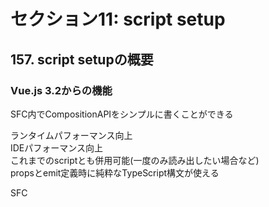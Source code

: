 # セクション11: script setup

## 157. script setupの概要

### Vue.js 3.2からの機能

SFC内でCompositionAPIをシンプルに書くことができる<br>

ランタイムパフォーマンス向上<br>
IDEパフォーマンス向上<br>
これまでのscriptとも併用可能(一度のみ読み出したい場合など)<br>
propsとemit定義時に純粋なTypeScript構文が使える<br>

SFC <script setup>

https://v3.js.vuejs.org/api/sfc-script-setup.html <br>

#### Composition API

```html:sample.html
<template>
  <h1>{{ count }}</h1>
  <button @click="increment">Increment</button>
  <button @click="decrement">Decrement</button>
</template>

<script>
  import { defineComponent, ref } from "vue";

  export defaul defineComponent({
    setup() {
      const count = ref(0);

      const increment = () => {
        count.value++;
      };

      const decrement = () => {
        count.value--;
      };
      return {
        count,
        increment,
        decrement,
      };
    },
  });
</script>
```

#### script setup

```html:sample.html
<script setup>
  import { ref } from "vue";

  const count = ref(0);

  const increment = () => {
    count.value++;
  };

  const decrement = () => {
    count.value--;
  };
</script>

<template>
  <h1>{{ count }}</h1>
  <button @click="increment">Increment</button>
  <button @click="decrement">Decrement</button>
</template>
```

+ `mkdir section11`を作成<br>

+ `$ cd section11`を実行<br>

+ `$ vue create script_setup_test`を実行<br>

+ `Manually select features`を選択して`Enter`<br>

+ そのまま `Enter`<br>

+ `3.x`を選択して `Enter`<br>

+ `ESLint with error prevention only`を選択して `Enter`<br>

+ `Lint on save`を選択して `Enter`<br>

+ `In dedicated config files`を選択して `Enter`<br>

+ `n`を入力して`Enter`<br>

+ `$ cd script_setup_test`を実行<br>

+ `$ npm run serve`を実行<br>

+ http://localhost:8080/ にアクセスする<br>

+ `package.json`を編集<br>

```json:package.json
{
  "name": "script_setup_test",
  "version": "0.1.0",
  "private": true,
  "scripts": {
    "serve": "vue-cli-service serve",
    "build": "vue-cli-service build",
    "lint": "vue-cli-service lint"
  },
  "dependencies": {
    "core-js": "^3.6.5",
    "vue": "^3.0.0"
  },
  "devDependencies": {
    "@vue/cli-plugin-babel": "~4.5.15",
    "@vue/cli-plugin-eslint": "~4.5.15",
    "@vue/cli-service": "~4.5.15",
    "@vue/compiler-sfc": "^3.2.0", // 編集
    "babel-eslint": "^10.1.0",
    "eslint": "^6.7.2",
    "eslint-plugin-vue": "^7.0.0"
  }
}
```

+ `node_modules`を削除する<br>

+ `$ npm install`を実行<br>

+ `$ npm run serve`を実行<br>

+ http://localhost:8080/ にアクセスする<br>

## 158. script setupを実際に試してみる

#### VSCode拡張機能変更

script setup構文にはVetur非対応

代わりにVolarが推奨されている

+ VSCodeに拡張機能 `Volar` をインストールする<br>

+ `$ touch section11/script/setup_test/src/components/ScriptSetupTest.vue`を実行<br>

+ `section11/script/setup_test/src/components/ScriptSetupTest.vue`を編集<br>

```vue:ScriptSetupTest.vue
<script setup>
import { ref } from "vue";

const count = ref(0);

const increment = () => {
  count.value++;
};

const decrement = () => {
  count.value--;
};
</script>

<template>
  <h1>{{ count }}</h1>
  <button @click="increment">Increment</button>
  <button @click="decrement">Decrement</button>
</template>
```

+ `section11/script/setup_test/src/App.vue`を編集<br>

```vue:App.vue
<template>
  <img alt="Vue logo" src="./assets/logo.png">
  <HelloWorld msg="Welcome to Your Vue.js App"/>
  <ScriptSetupTest />
</template>

<script>
import HelloWorld from './components/HelloWorld.vue'
import ScriptSetupTest from './components/ScriptSetupTest.vue';

export default {
  name: 'App',
  components: {
    HelloWorld,
    ScriptSetupTest
  }
}
</script>

<style>
#app {
  font-family: Avenir, Helvetica, Arial, sans-serif;
  -webkit-font-smoothing: antialiased;
  -moz-osx-font-smoothing: grayscale;
  text-align: center;
  color: #2c3e50;
  margin-top: 60px;
}
</style>
```

## 159. props down

#### prosps down, event up

difinePropsを使う<br>

```vue:sample:vue
<script setup>
  const props = defineProps({
    title: String
  })
</script>
```

※ ESLintにひっかかるので追加対応<br>

+ `.eslintrc.js`<br>

```js:.eslintrc.js
{
  "globals": {
    "defineProps": "readonly",
    "defineEmits": "readonly",
    "defineExpose": "readonly",
    "sithDefaults": "readonly",
  }
}
```

+ `section11/script/setup_test/src/App.vue`を編集<br>

```vue:App.vue
<template>
  <img alt="Vue logo" src="./assets/logo.png">
  <ScriptSetupTest title="ここにタイトルが入ります" /> // 編集
  <HelloWorld msg="Welcome to Your Vue.js App"/>
</template>

<script>
import HelloWorld from './components/HelloWorld.vue'
import ScriptSetupTest from './components/ScriptSetupTest.vue';

export default {
  name: 'App',
  components: {
    HelloWorld,
    ScriptSetupTest
  }
}
</script>

<style>
#app {
  font-family: Avenir, Helvetica, Arial, sans-serif;
  -webkit-font-smoothing: antialiased;
  -moz-osx-font-smoothing: grayscale;
  text-align: center;
  color: #2c3e50;
  margin-top: 60px;
}
</style>
```

+ `section11/script/setup_test/src/components/ScriptSetupTest.vue`を編集<br>

```vue:ScriptSetupTest.vue
<script setup>
import { ref } from "vue";

// 追加
const props = defineProps({
  title: String
})

const count = ref(0);

const increment = () => {
  count.value++;
};

const decrement = () => {
  count.value--;
};
</script>

<template>
  <h1>{{ count }}</h1>
  <button @click="increment">Increment</button>
  <button @click="decrement">Decrement</button>
</template>
```

+ `section11/script_setup_test/.eslintrc.js`を編集<br>

```js:.eslintrc.js
module.exports = {
  root: true,
  env: {
    node: true
  },
  // 追加
  "globals": {
    "defineProps": "readonly",
    "defineEmits": "readonly",
    "defineExpose": "readonly",
    "sithDefaults": "readonly",
  },
  // ここまで
  'extends': [
    'plugin:vue/vue3-essential',
    'eslint:recommended'
  ],
  parserOptions: {
    parser: 'babel-eslint'
  },
  rules: {
    'no-console': process.env.NODE_ENV === 'production' ? 'warn' : 'off',
    'no-debugger': process.env.NODE_ENV === 'production' ? 'warn' : 'off'
  }
}
```

+ `section11/script/setup_test/src/components/ScriptSetupTest.vue`を編集<br>

```vue:ScriptSetupTest.vue
<script setup>
import { ref } from "vue";

const props = defineProps({
  title: String,
});

const count = ref(0);

const increment = () => {
  count.value++;
};

const decrement = () => {
  count.value--;
};
</script>

<template>
  <span>{{ props.title }}</span>
  <h1>{{ count }}</h1>
  <button @click="increment">Increment</button>
  <button @click="decrement">Decrement</button>
</template>
```
